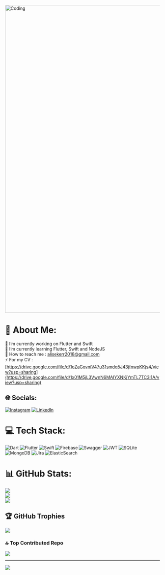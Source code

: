 <img align="top" alt="Coding" width="1000" src="https://media.tenor.com/YZPnGuPeZv8AAAAd/coding.gif">

# 💫 About Me:
🔭 I’m currently working on Flutter and Swift<br>🌱 I’m currently learning Flutter, Swift and NodeJS<br>📨 How to reach me : alisekerr2018@gmail.com<br>⚡ For my CV :  [https://drive.google.com/file/d/1oZaGovniV47u31smdq5J43jfnwpKKjs4/view?usp=sharing](https://drive.google.com/file/d/1x01M5jL3VwnN6MAIYXNKjYmTL7TC3l1A/view?usp=sharing)


## 🌐 Socials:
[![Instagram](https://img.shields.io/badge/Instagram-%23E4405F.svg?logo=Instagram&logoColor=white)](https://instagram.com/_aliseker?igshid=OGQ5ZDc2ODk2ZA==) [![LinkedIn](https://img.shields.io/badge/LinkedIn-%230077B5.svg?logo=linkedin&logoColor=white)](https://www.linkedin.com/in/ali-sekerr) 

# 💻 Tech Stack:
![Dart](https://img.shields.io/badge/dart-%230175C2.svg?style=plastic&logo=dart&logoColor=white) ![Flutter](https://img.shields.io/badge/Flutter-%2302569B.svg?style=plastic&logo=Flutter&logoColor=white) ![Swift](https://img.shields.io/badge/swift-F54A2A?style=plastic&logo=swift&logoColor=white) ![Firebase](https://img.shields.io/badge/firebase-%23039BE5.svg?style=plastic&logo=firebase) ![Swagger](https://img.shields.io/badge/-Swagger-%23Clojure?style=plastic&logo=swagger&logoColor=white) ![JWT](https://img.shields.io/badge/JWT-black?style=plastic&logo=JSON%20web%20tokens) ![SQLite](https://img.shields.io/badge/sqlite-%2307405e.svg?style=plastic&logo=sqlite&logoColor=white) ![MongoDB](https://img.shields.io/badge/MongoDB-%234ea94b.svg?style=plastic&logo=mongodb&logoColor=white) ![Jira](https://img.shields.io/badge/jira-%230A0FFF.svg?style=plastic&logo=jira&logoColor=white) ![ElasticSearch](https://img.shields.io/badge/-ElasticSearch-005571?style=plastic&logo=elasticsearch)
# 📊 GitHub Stats:
![](https://github-readme-stats.vercel.app/api?username=alisekerr&theme=tokyonight&hide_border=false&include_all_commits=true&count_private=true)<br/>
![](https://github-readme-streak-stats.herokuapp.com/?user=alisekerr&theme=tokyonight&hide_border=false)<br/>
![](https://github-readme-stats.vercel.app/api/top-langs/?username=alisekerr&theme=tokyonight&hide_border=false&include_all_commits=true&count_private=true&layout=compact)

## 🏆 GitHub Trophies
![](https://github-profile-trophy.vercel.app/?username=alisekerr&theme=tokyonight&no-frame=false&no-bg=false&margin-w=4)

### 🔝 Top Contributed Repo
![](https://github-contributor-stats.vercel.app/api?username=alisekerr&limit=5&theme=tokyonight&combine_all_yearly_contributions=true)

---
[![](https://visitcount.itsvg.in/api?id=alisekerr&icon=5&color=9)](https://visitcount.itsvg.in)

<!-- Proudly created with GPRM ( https://gprm.itsvg.in ) -->
